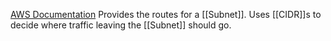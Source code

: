 [AWS Documentation](https://docs.aws.amazon.com/vpc/latest/userguide/VPC_Route_Tables.html)
Provides the routes for a [[Subnet]]. Uses [[CIDR]]s to decide where traffic leaving the [[Subnet]] should go.